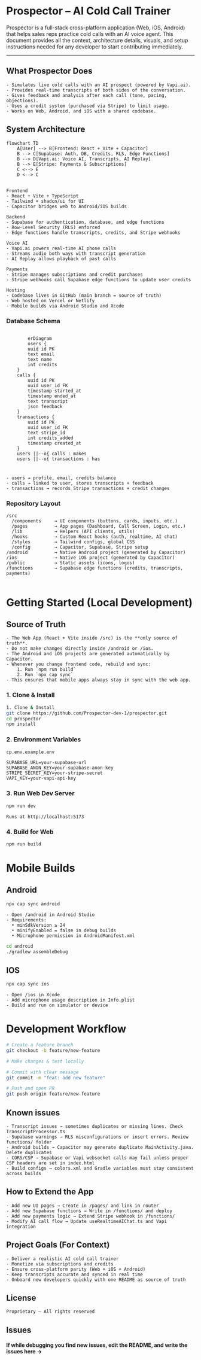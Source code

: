 # Prospector – AI Cold Call Trainer

Prospector is a full-stack cross-platform application (Web, iOS, Android) that helps sales reps practice cold calls with an AI voice agent. This document provides all the context, architecture details, visuals, and setup instructions needed for any developer to start contributing immediately.

---

## What Prospector Does

```text
- Simulates live cold calls with an AI prospect (powered by Vapi.ai).
- Provides real-time transcripts of both sides of the conversation.
- Gives feedback and analysis after each call (tone, pacing, objections).
- Uses a credit system (purchased via Stripe) to limit usage.
- Works on Web, Android, and iOS with a shared codebase.
```


## System Architecture
```mermaid
flowchart TD
    A[User] --> B[Frontend: React + Vite + Capacitor]
    B --> C[Supabase: Auth, DB, Credits, RLS, Edge Functions]
    B --> D[Vapi.ai: Voice AI, Transcripts, AI Replay]
    B --> E[Stripe: Payments & Subscriptions]
    C <--> E
    D <--> C
```
##
```text
Frontend
- React + Vite + TypeScript
- Tailwind + shadcn/ui for UI
- Capacitor bridges web to Android/iOS builds

Backend
- Supabase for authentication, database, and edge functions
- Row-Level Security (RLS) enforced
- Edge functions handle transcripts, credits, and Stripe webhooks

Voice AI
- Vapi.ai powers real-time AI phone calls
- Streams audio both ways with transcript generation
- AI Replay allows playback of past calls

Payments
- Stripe manages subscriptions and credit purchases
- Stripe webhooks call Supabase edge functions to update user credits

Hosting
- Codebase lives in GitHub (main branch = source of truth)
- Web hosted on Vercel or Netlify
- Mobile builds via Android Studio and Xcode

```
### Database Schema
```mermaid
    
        erDiagram
        users {
        uuid id PK
        text email
        text name
        int credits
    }
    calls {
        uuid id PK
        uuid user_id FK
        timestamp started_at
        timestamp ended_at
        text transcript
        json feedback
    }
    transactions {
        uuid id PK
        uuid user_id FK
        text stripe_id
        int credits_added
        timestamp created_at
    }
    users ||--o{ calls : makes
    users ||--o{ transactions : has

```
###
```text

- users → profile, email, credits balance
- calls → linked to user, stores transcripts + feedback
- transactions → records Stripe transactions + credit changes

```
### Repository Layout
```text
/src
  /components     → UI components (buttons, cards, inputs, etc.)
  /pages          → App pages (Dashboard, Call Screen, Login, etc.)
  /lib            → Helpers (API clients, utils)
  /hooks          → Custom React hooks (auth, realtime, AI chat)
  /styles         → Tailwind configs, global CSS
  /config         → Capacitor, Supabase, Stripe setup
/android          → Native Android project (generated by Capacitor)
/ios              → Native iOS project (generated by Capacitor)
/public           → Static assets (icons, logos)
/functions        → Supabase edge functions (credits, transcripts, payments)


```

# Getting Started (Local Development)
## Source of Truth

```text
- The Web App (React + Vite inside /src) is the **only source of truth**.
- Do not make changes directly inside /android or /ios.
- The Android and iOS projects are generated automatically by Capacitor.
- Whenever you change frontend code, rebuild and sync:
    1. Run `npm run build`
    2. Run `npx cap sync`
- This ensures that mobile apps always stay in sync with the web app.
```
### 1. Clone & Install
```sh
1. Clone & Install
git clone https://github.com/Prospector-dev-1/prospector.git
cd prospector
npm install
```
### 2. Environment Variables
```sh
cp.env.example.env
```

```env
SUPABASE_URL=your-supabase-url
SUPABASE_ANON_KEY=your-supabase-anon-key
STRIPE_SECRET_KEY=your-stripe-secret
VAPI_KEY=your-vapi-api-key
```
### 3. Run Web Dev Server
```sh
npm run dev
```
```text
Runs at http://localhost:5173
```
### 4. Build for Web
```sh
npm run build
```

# Mobile Builds

## Android

```sh
npx cap sync android
```

```text
- Open /android in Android Studio
- Requirements:
  • minSdkVersion ≥ 24
  • minifyEnabled = false in debug builds
  • Microphone permission in AndroidManifest.xml
```
```sh
cd android
./gradlew assembleDebug
```
## IOS

```sh
npx cap sync ios

```
```text
- Open /ios in Xcode
- Add microphone usage description in Info.plist
- Build and run on simulator or device

```
# Development Workflow

```sh
# Create a feature branch
git checkout -b feature/new-feature

# Make changes & test locally

# Commit with clear message
git commit -m "feat: add new feature"

# Push and open PR
git push origin feature/new-feature

```
## Known issues
```text
- Transcript issues → sometimes duplicates or missing lines. Check TranscriptProcessor.ts
- Supabase warnings → RLS misconfigurations or insert errors. Review functions/ folder
- Android builds → Capacitor may generate duplicate MainActivity.java. Delete duplicates
- CORS/CSP → Supabase or Vapi websocket calls may fail unless proper CSP headers are set in index.html
- Build configs → colors.xml and Gradle variables must stay consistent across builds

```
## How to Extend the App
```text
- Add new UI pages → Create in /pages/ and link in router
- Add new Supabase functions → Write in /functions/ and deploy
- Add new payments logic → Extend Stripe webhook in /functions/
- Modify AI call flow → Update useRealtimeAIChat.ts and Vapi integration
```

## Project Goals (For Context)
```text
- Deliver a realistic AI cold call trainer
- Monetize via subscriptions and credits
- Ensure cross-platform parity (Web + iOS + Android)
- Keep transcripts accurate and synced in real time
- Onboard new developers quickly with one README as source of truth
```
## License
```
Proprietary – All rights reserved

```

## Issues
#### If while debugging you find new issues, edit the README, and write the issues here ->
```text
